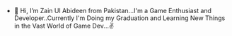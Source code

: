 - 👋 Hi, I’m Zain Ul Abideen from Pakistan...I'm a Game Enthusiast and Developer..Currently I'm Doing my Graduation and Learning New Things in the Vast World of Game Dev...✌

<!---
Zain-IIU/Zain-IIU is a ✨ special ✨ repository because its `README.md` (this file) appears on your GitHub profile.
You can click the Preview link to take a look at your changes.
--->
